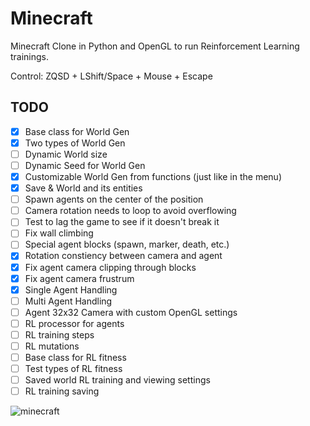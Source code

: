 # Minecraft
Minecraft Clone in Python and OpenGL to run Reinforcement Learning trainings.

Control: ZQSD + LShift/Space + Mouse + Escape

## TODO
- [x] Base class for World Gen
- [x] Two types of World Gen
- [ ] Dynamic World size
- [ ] Dynamic Seed for World Gen
- [x] Customizable World Gen from functions (just like in the menu)
- [x] Save & World and its entities
- [ ] Spawn agents on the center of the position
- [ ] Camera rotation needs to loop to avoid overflowing
- [ ] Test to lag the game to see if it doesn't break it
- [ ] Fix wall climbing
- [ ] Special agent blocks (spawn, marker, death, etc.)
- [x] Rotation constiency between camera and agent
- [x] Fix agent camera clipping through blocks
- [x] Fix agent camera frustrum
- [x] Single Agent Handling
- [ ] Multi Agent Handling
- [ ] Agent 32x32 Camera with custom OpenGL settings
- [ ] RL processor for agents
- [ ] RL training steps
- [ ] RL mutations
- [ ] Base class for RL fitness
- [ ] Test types of RL fitness
- [ ] Saved world RL training and viewing settings
- [ ] RL training saving

![minecraft](/screenshot/0.jpg)